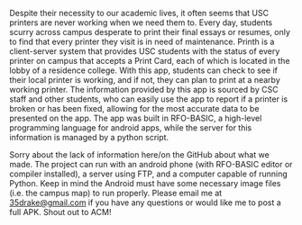 Despite their necessity to our academic lives, it often seems that USC printers are never working when we need them to. Every day, students scurry across campus desperate to print their final essays or resumes, only to find that every printer they visit is in need of maintenance. Printh is a client-server system that provides USC students with the status of every printer on campus that accepts a Print Card, each of which is located in the lobby of a residence college. With this app, students can check to see if their local printer is working, and if not, they can plan to print at a nearby working printer. The information provided by this app is sourced by CSC staff and other students, who can easily use the app to report if a printer is broken or has been fixed, allowing for the most accurate data to be presented on the app. The app was built in RFO-BASIC, a high-level programming language for android apps, while the server for this information is managed by a python script.

Sorry about the lack of information here/on the GitHub about what we made. The project can run with an android phone (with RFO-BASIC editor or compiler installed), a server using FTP, and a computer capable of running Python. Keep in mind the Android must have some necessary image files (i.e. the campus map) to run properly. 
Please email me at 35drake@gmail.com if you have any questions or would like me to post a full APK. Shout out to ACM!
